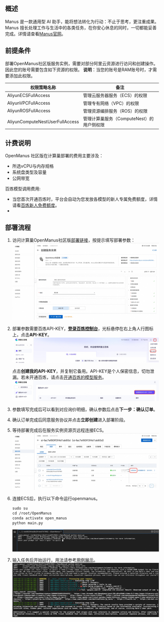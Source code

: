 ## 概述

Manus 是一款通用型 AI 助手，能将想法转化为行动：不止于思考，更注重成果。Manus 擅长处理工作与生活中的各类任务，在你安心休息的同时，一切都能妥善完成。详情请查看[Manus官网](https://manus.im/)。

## 前提条件

部署OpenManus社区版服务实例，需要对部分阿里云资源进行访问和创建操作。因此您的账号需要包含如下资源的权限。
**说明**：当您的账号是RAM账号时，才需要添加此权限。

| 权限策略名称                          | 备注                         |
|---------------------------------|----------------------------|
| AliyunECSFullAccess             | 管理云服务器服务（ECS）的权限           |
| AliyunVPCFullAccess             | 管理专有网络（VPC）的权限             |
| AliyunROSFullAccess             | 管理资源编排服务（ROS）的权限           |
| AliyunComputeNestUserFullAccess | 管理计算巢服务（ComputeNest）的用户侧权限 |

## 计费说明

OpenManus 社区版在计算巢部署的费用主要涉及：

- 所选vCPU与内存规格
- 系统盘类型及容量
- 公网带宽

百炼模型调用费用:
* 当您首次开通百炼时，平台会自动为您发放各模型的新人专属免费额度，详情请看[百炼新人免费额度](https://help.aliyun.com/zh/model-studio/new-free-quota?spm=a2c4g.11186623.help-menu-2400256.d_4_1.6dea55efFQCijR#view-quota)。
* 
## 部署流程

1. 访问计算巢OpenManus社区版[部署链接](https://computenest.console.aliyun.com/service/instance/create/cn-hangzhou?type=user&ServiceName=OpenManus%E7%A4%BE%E5%8C%BA%E7%89%88)，按提示填写部署参数：
   ![image.png](1.jpg)

2. 部署参数需要百炼API-KEY，**[登录百炼控制台](https://bailian.console.aliyun.com/)**，光标悬停在右上角人行图标上，点击**API-KEY**。
    ![](bailian_1.jpg)

    点击**创建我的API-KEY**，并复制它备用。API-KEY是个人保密信息，切勿泄漏。若未开通百炼，请点击[开通百炼的模型服务](https://help.aliyun.com/zh/model-studio/getting-started/first-api-call-to-qwen?spm=a2c4g.11186623.help-menu-2400256.d_0_1_0.5a06b0a8lg5WY2#5058e161041ps)。
    ![](bailian_2.jpg)

3. 参数填写完成后可以看到对应询价明细，确认参数后点击**下一步：确认订单**。

4. 确认订单完成后同意服务协议并点击**立即创建**进入部署阶段。

5. 等待部署完成后在服务实例资源页远程连接ECS。
   ![image.png](2.jpg)

6. 连接ECS后，执行以下命令运行openmanus。
   ```shell
   sudo su
   cd /root/OpenManus
   conda activate open_manus
   python main.py
   ```
   ![image.png](3.jpg)

7. 输入任务后开始运行，用法请参考[用例展示](https://manus.im/usecases)。
    ![image.png](4.jpg)
